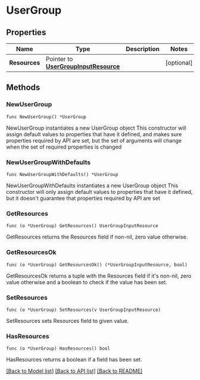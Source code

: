 # UserGroup

## Properties

Name | Type | Description | Notes
------------ | ------------- | ------------- | -------------
**Resources** | Pointer to [**UserGroupInputResource**](UserGroupInputResource.md) |  | [optional] 

## Methods

### NewUserGroup

`func NewUserGroup() *UserGroup`

NewUserGroup instantiates a new UserGroup object
This constructor will assign default values to properties that have it defined,
and makes sure properties required by API are set, but the set of arguments
will change when the set of required properties is changed

### NewUserGroupWithDefaults

`func NewUserGroupWithDefaults() *UserGroup`

NewUserGroupWithDefaults instantiates a new UserGroup object
This constructor will only assign default values to properties that have it defined,
but it doesn't guarantee that properties required by API are set

### GetResources

`func (o *UserGroup) GetResources() UserGroupInputResource`

GetResources returns the Resources field if non-nil, zero value otherwise.

### GetResourcesOk

`func (o *UserGroup) GetResourcesOk() (*UserGroupInputResource, bool)`

GetResourcesOk returns a tuple with the Resources field if it's non-nil, zero value otherwise
and a boolean to check if the value has been set.

### SetResources

`func (o *UserGroup) SetResources(v UserGroupInputResource)`

SetResources sets Resources field to given value.

### HasResources

`func (o *UserGroup) HasResources() bool`

HasResources returns a boolean if a field has been set.


[[Back to Model list]](../README.md#documentation-for-models) [[Back to API list]](../README.md#documentation-for-api-endpoints) [[Back to README]](../README.md)


